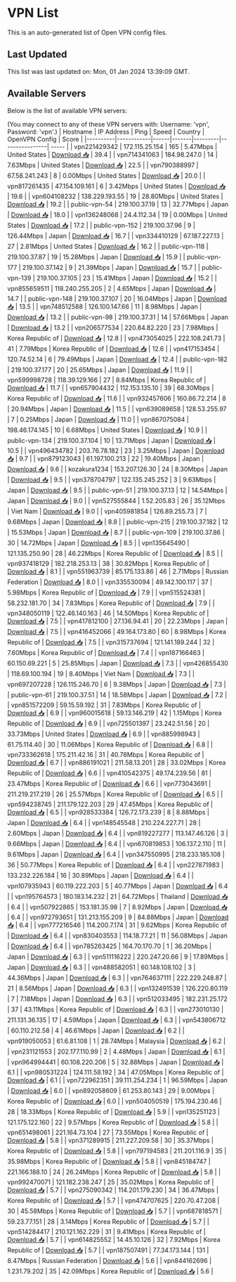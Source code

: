 # VPN List

This is an auto-generated list of Open VPN config files.

## Last Updated

This list was last updated on: Mon, 01 Jan 2024 13:39:09 GMT.

## Available Servers

Below is the list of available VPN servers:

(You may connect to any of these VPN servers with: Username: 'vpn', Password: 'vpn'.)
| Hostname | IP Address | Ping | Speed | Country | OpenVPN Config | Score |
|----------|------------|------|-------|---------|----------------| ----- |
| vpn221429342 | 172.115.25.154 | 165 | 5.47Mbps | United States | [Download 📥](./configs/server_0_US.ovpn) | 39.4 |
| vpn714341063 | 184.98.247.0 | 14 | 7.63Mbps | United States | [Download 📥](./configs/server_1_US.ovpn) | 22.5 |
| vpn790388997 | 67.58.241.243 | 8 | 0.00Mbps | United States | [Download 📥](./configs/server_2_US.ovpn) | 20.0 |
| vpn817261435 | 47.154.109.161 | 6 | 3.42Mbps | United States | [Download 📥](./configs/server_3_US.ovpn) | 19.6 |
| vpn604108232 | 138.229.193.55 | 19 | 28.80Mbps | United States | [Download 📥](./configs/server_4_US.ovpn) | 19.2 |
| public-vpn-54 | 219.100.37.19 | 13 | 32.77Mbps | Japan | [Download 📥](./configs/server_5_JP.ovpn) | 18.0 |
| vpn136248068 | 24.4.112.34 | 19 | 0.00Mbps | United States | [Download 📥](./configs/server_6_US.ovpn) | 17.2 |
| public-vpn-152 | 219.100.37.96 | 9 | 126.44Mbps | Japan | [Download 📥](./configs/server_7_JP.ovpn) | 16.7 |
| vpn334410129 | 67.187.227.13 | 27 | 2.81Mbps | United States | [Download 📥](./configs/server_8_US.ovpn) | 16.2 |
| public-vpn-118 | 219.100.37.87 | 19 | 15.28Mbps | Japan | [Download 📥](./configs/server_9_JP.ovpn) | 15.9 |
| public-vpn-177 | 219.100.37.142 | 9 | 21.39Mbps | Japan | [Download 📥](./configs/server_10_JP.ovpn) | 15.7 |
| public-vpn-139 | 219.100.37.105 | 23 | 15.41Mbps | Japan | [Download 📥](./configs/server_11_JP.ovpn) | 15.2 |
| vpn855659511 | 118.240.255.205 | 2 | 4.65Mbps | Japan | [Download 📥](./configs/server_12_JP.ovpn) | 14.7 |
| public-vpn-148 | 219.100.37.107 | 20 | 16.04Mbps | Japan | [Download 📥](./configs/server_13_JP.ovpn) | 13.5 |
| vpn748512588 | 126.100.147.66 | 11 | 8.98Mbps | Japan | [Download 📥](./configs/server_14_JP.ovpn) | 13.2 |
| public-vpn-98 | 219.100.37.31 | 14 | 57.66Mbps | Japan | [Download 📥](./configs/server_15_JP.ovpn) | 13.2 |
| vpn206577534 | 220.84.82.220 | 23 | 7.98Mbps | Korea Republic of | [Download 📥](./configs/server_16_KR.ovpn) | 12.8 |
| vpn473054025 | 222.108.241.73 | 41 | 7.79Mbps | Korea Republic of | [Download 📥](./configs/server_17_KR.ovpn) | 12.6 |
| vpn417153454 | 120.74.52.14 | 6 | 79.49Mbps | Japan | [Download 📥](./configs/server_18_JP.ovpn) | 12.4 |
| public-vpn-182 | 219.100.37.177 | 20 | 25.65Mbps | Japan | [Download 📥](./configs/server_19_JP.ovpn) | 11.9 |
| vpn599998728 | 118.39.129.166 | 27 | 8.84Mbps | Korea Republic of | [Download 📥](./configs/server_20_KR.ovpn) | 11.7 |
| vpn657904432 | 112.153.135.10 | 39 | 68.30Mbps | Korea Republic of | [Download 📥](./configs/server_21_KR.ovpn) | 11.6 |
| vpn932457606 | 160.86.72.214 | 8 | 20.94Mbps | Japan | [Download 📥](./configs/server_22_JP.ovpn) | 11.5 |
| vpn639089658 | 128.53.255.97 | 7 | 0.25Mbps | Japan | [Download 📥](./configs/server_23_JP.ovpn) | 11.0 |
| vpn867075084 | 198.46.174.145 | 10 | 6.68Mbps | United States | [Download 📥](./configs/server_24_US.ovpn) | 10.9 |
| public-vpn-134 | 219.100.37.104 | 10 | 13.71Mbps | Japan | [Download 📥](./configs/server_25_JP.ovpn) | 10.5 |
| vpn496434782 | 203.76.78.182 | 23 | 3.25Mbps | Japan | [Download 📥](./configs/server_26_JP.ovpn) | 9.7 |
| vpn879123043 | 61.197.100.213 | 22 | 19.40Mbps | Japan | [Download 📥](./configs/server_27_JP.ovpn) | 9.6 |
| kozakura1234 | 153.207.126.30 | 24 | 8.30Mbps | Japan | [Download 📥](./configs/server_28_JP.ovpn) | 9.5 |
| vpn378704797 | 122.135.245.252 | 3 | 9.63Mbps | Japan | [Download 📥](./configs/server_29_JP.ovpn) | 9.5 |
| public-vpn-51 | 219.100.37.13 | 12 | 14.54Mbps | Japan | [Download 📥](./configs/server_30_JP.ovpn) | 9.0 |
| vpn527555844 | 1.52.205.83 | 26 | 35.12Mbps | Viet Nam | [Download 📥](./configs/server_31_VN.ovpn) | 9.0 |
| vpn405981854 | 126.89.255.73 | 7 | 9.68Mbps | Japan | [Download 📥](./configs/server_32_JP.ovpn) | 8.8 |
| public-vpn-215 | 219.100.37.182 | 12 | 15.53Mbps | Japan | [Download 📥](./configs/server_33_JP.ovpn) | 8.7 |
| public-vpn-109 | 219.100.37.86 | 30 | 14.72Mbps | Japan | [Download 📥](./configs/server_34_JP.ovpn) | 8.5 |
| vpn135645490 | 121.135.250.90 | 28 | 46.22Mbps | Korea Republic of | [Download 📥](./configs/server_35_KR.ovpn) | 8.5 |
| vpn937418129 | 182.218.253.13 | 38 | 30.82Mbps | Korea Republic of | [Download 📥](./configs/server_36_KR.ovpn) | 8.1 |
| vpn551963739 | 85.175.133.86 | 46 | 2.71Mbps | Russian Federation | [Download 📥](./configs/server_37_RU.ovpn) | 8.0 |
| vpn335530094 | 49.142.100.117 | 37 | 5.98Mbps | Korea Republic of | [Download 📥](./configs/server_38_KR.ovpn) | 7.9 |
| vpn515524381 | 58.232.181.70 | 34 | 7.83Mbps | Korea Republic of | [Download 📥](./configs/server_39_KR.ovpn) | 7.9 |
| vpn348050119 | 122.46.140.163 | 46 | 14.50Mbps | Korea Republic of | [Download 📥](./configs/server_40_KR.ovpn) | 7.5 |
| vpn417812100 | 27.136.94.41 | 20 | 22.23Mbps | Japan | [Download 📥](./configs/server_41_JP.ovpn) | 7.5 |
| vpn416452066 | 49.164.173.80 | 60 | 8.98Mbps | Korea Republic of | [Download 📥](./configs/server_42_KR.ovpn) | 7.5 |
| vpn315737694 | 121.141.189.244 | 32 | 7.60Mbps | Korea Republic of | [Download 📥](./configs/server_43_KR.ovpn) | 7.4 |
| vpn187166463 | 60.150.69.221 | 5 | 25.85Mbps | Japan | [Download 📥](./configs/server_44_JP.ovpn) | 7.3 |
| vpn426855430 | 118.69.100.194 | 19 | 8.40Mbps | Viet Nam | [Download 📥](./configs/server_45_VN.ovpn) | 7.3 |
| vpn697207228 | 126.115.246.70 | 6 | 9.38Mbps | Japan | [Download 📥](./configs/server_46_JP.ovpn) | 7.3 |
| public-vpn-61 | 219.100.37.51 | 14 | 18.58Mbps | Japan | [Download 📥](./configs/server_47_JP.ovpn) | 7.2 |
| vpn851572209 | 59.15.59.192 | 31 | 7.83Mbps | Korea Republic of | [Download 📥](./configs/server_48_KR.ovpn) | 6.9 |
| vpn960015618 | 59.13.146.219 | 42 | 1.15Mbps | Korea Republic of | [Download 📥](./configs/server_49_KR.ovpn) | 6.9 |
| vpn725501397 | 23.242.51.56 | 20 | 33.73Mbps | United States | [Download 📥](./configs/server_50_US.ovpn) | 6.9 |
| vpn885998943 | 61.75.114.40 | 30 | 11.06Mbps | Korea Republic of | [Download 📥](./configs/server_51_KR.ovpn) | 6.8 |
| vpn733362618 | 175.211.42.16 | 31 | 40.78Mbps | Korea Republic of | [Download 📥](./configs/server_52_KR.ovpn) | 6.7 |
| vpn886191021 | 211.58.13.201 | 28 | 33.02Mbps | Korea Republic of | [Download 📥](./configs/server_53_KR.ovpn) | 6.6 |
| vpn410542375 | 49.174.239.56 | 81 | 23.47Mbps | Korea Republic of | [Download 📥](./configs/server_54_KR.ovpn) | 6.6 |
| vpn773043691 | 211.219.217.219 | 26 | 25.57Mbps | Korea Republic of | [Download 📥](./configs/server_55_KR.ovpn) | 6.5 |
| vpn594238745 | 211.179.122.203 | 29 | 47.45Mbps | Korea Republic of | [Download 📥](./configs/server_56_KR.ovpn) | 6.5 |
| vpn928533384 | 126.72.173.239 | 8 | 8.88Mbps | Japan | [Download 📥](./configs/server_57_JP.ovpn) | 6.4 |
| vpn148545548 | 210.224.227.71 | 28 | 2.60Mbps | Japan | [Download 📥](./configs/server_58_JP.ovpn) | 6.4 |
| vpn819227277 | 113.147.46.126 | 3 | 9.66Mbps | Japan | [Download 📥](./configs/server_59_JP.ovpn) | 6.4 |
| vpn670819853 | 106.137.2.110 | 11 | 9.61Mbps | Japan | [Download 📥](./configs/server_60_JP.ovpn) | 6.4 |
| vpn347550995 | 218.233.185.108 | 36 | 50.77Mbps | Korea Republic of | [Download 📥](./configs/server_61_KR.ovpn) | 6.4 |
| vpn227871983 | 133.232.226.184 | 16 | 30.89Mbps | Japan | [Download 📥](./configs/server_62_JP.ovpn) | 6.4 |
| vpn107935943 | 60.119.222.203 | 5 | 40.77Mbps | Japan | [Download 📥](./configs/server_63_JP.ovpn) | 6.4 |
| vpn195764573 | 180.183.14.232 | 21 | 64.72Mbps | Thailand | [Download 📥](./configs/server_64_TH.ovpn) | 6.4 |
| vpn507922865 | 153.181.35.98 | 7 | 8.92Mbps | Japan | [Download 📥](./configs/server_65_JP.ovpn) | 6.4 |
| vpn972793651 | 131.213.155.209 | 9 | 84.88Mbps | Japan | [Download 📥](./configs/server_66_JP.ovpn) | 6.4 |
| vpn777216546 | 114.200.7.174 | 31 | 9.62Mbps | Korea Republic of | [Download 📥](./configs/server_67_KR.ovpn) | 6.4 |
| vpn830403553 | 114.18.77.21 | 11 | 56.08Mbps | Japan | [Download 📥](./configs/server_68_JP.ovpn) | 6.4 |
| vpn785263425 | 164.70.170.70 | 1 | 36.20Mbps | Japan | [Download 📥](./configs/server_69_JP.ovpn) | 6.3 |
| vpn511116222 | 220.247.20.66 | 9 | 17.89Mbps | Japan | [Download 📥](./configs/server_70_JP.ovpn) | 6.3 |
| vpn488582051 | 60.148.108.102 | 3 | 44.36Mbps | Japan | [Download 📥](./configs/server_71_JP.ovpn) | 6.3 |
| vpn764637111 | 222.229.248.87 | 21 | 8.56Mbps | Japan | [Download 📥](./configs/server_72_JP.ovpn) | 6.3 |
| vpn132491539 | 126.220.80.119 | 7 | 7.18Mbps | Japan | [Download 📥](./configs/server_73_JP.ovpn) | 6.3 |
| vpn512033495 | 182.231.25.172 | 37 | 43.11Mbps | Korea Republic of | [Download 📥](./configs/server_74_KR.ovpn) | 6.3 |
| vpn273010130 | 211.131.36.135 | 17 | 4.59Mbps | Japan | [Download 📥](./configs/server_75_JP.ovpn) | 6.3 |
| vpn543806712 | 60.110.212.58 | 4 | 46.61Mbps | Japan | [Download 📥](./configs/server_76_JP.ovpn) | 6.2 |
| vpn919050053 | 61.6.81.108 | 1 | 28.74Mbps | Malaysia | [Download 📥](./configs/server_77_MY.ovpn) | 6.2 |
| vpn231121553 | 202.177.110.99 | 2 | 4.48Mbps | Japan | [Download 📥](./configs/server_78_JP.ovpn) | 6.1 |
| vpn964994441 | 60.108.220.206 | 5 | 32.88Mbps | Japan | [Download 📥](./configs/server_79_JP.ovpn) | 6.1 |
| vpn980531224 | 124.111.58.192 | 34 | 47.05Mbps | Korea Republic of | [Download 📥](./configs/server_80_KR.ovpn) | 6.1 |
| vpn722962351 | 39.111.254.234 | 1 | 96.59Mbps | Japan | [Download 📥](./configs/server_81_JP.ovpn) | 6.0 |
| vpn892058609 | 61.253.80.143 | 29 | 9.00Mbps | Korea Republic of | [Download 📥](./configs/server_82_KR.ovpn) | 6.0 |
| vpn504050519 | 175.194.230.46 | 28 | 18.33Mbps | Korea Republic of | [Download 📥](./configs/server_83_KR.ovpn) | 5.9 |
| vpn135251123 | 121.175.122.160 | 22 | 9.57Mbps | Korea Republic of | [Download 📥](./configs/server_84_KR.ovpn) | 5.8 |
| vpn651498061 | 221.164.73.104 | 27 | 73.55Mbps | Korea Republic of | [Download 📥](./configs/server_85_KR.ovpn) | 5.8 |
| vpn371289915 | 211.227.209.58 | 30 | 35.37Mbps | Korea Republic of | [Download 📥](./configs/server_86_KR.ovpn) | 5.8 |
| vpn797194583 | 211.201.116.9 | 35 | 35.98Mbps | Korea Republic of | [Download 📥](./configs/server_87_KR.ovpn) | 5.8 |
| vpn845184747 | 221.166.188.10 | 24 | 26.24Mbps | Korea Republic of | [Download 📥](./configs/server_88_KR.ovpn) | 5.8 |
| vpn992470071 | 121.182.238.247 | 25 | 35.02Mbps | Korea Republic of | [Download 📥](./configs/server_89_KR.ovpn) | 5.7 |
| vpn275090342 | 114.201.179.230 | 34 | 36.47Mbps | Korea Republic of | [Download 📥](./configs/server_90_KR.ovpn) | 5.7 |
| vpn474707625 | 220.70.47.208 | 30 | 45.58Mbps | Korea Republic of | [Download 📥](./configs/server_91_KR.ovpn) | 5.7 |
| vpn687818571 | 59.23.77.151 | 28 | 3.14Mbps | Korea Republic of | [Download 📥](./configs/server_92_KR.ovpn) | 5.7 |
| vpn514284417 | 210.121.162.229 | 31 | 9.41Mbps | Korea Republic of | [Download 📥](./configs/server_93_KR.ovpn) | 5.7 |
| vpn614825552 | 14.45.10.126 | 32 | 7.92Mbps | Korea Republic of | [Download 📥](./configs/server_94_KR.ovpn) | 5.7 |
| vpn187507491 | 77.34.173.144 | 131 | 8.47Mbps | Russian Federation | [Download 📥](./configs/server_95_RU.ovpn) | 5.6 |
| vpn844162696 | 1.231.79.202 | 35 | 42.09Mbps | Korea Republic of | [Download 📥](./configs/server_96_KR.ovpn) | 5.6 |
